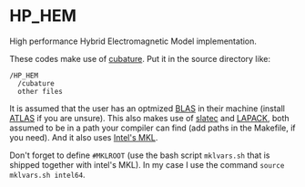# HP_HEM
High performance Hybrid Electromagnetic Model implementation.

These codes make use of [cubature](https://github.com/stevengj/cubature). Put it in the source directory like:
```
/HP_HEM
  /cubature
  other files
```
It is assumed that the user has an optmized [BLAS](https://www.netlib.org/blas/) in their machine (install [ATLAS](http://math-atlas.sourceforge.net/) if you are unsure).
This also makes use of [slatec](http://www.netlib.org/slatec/) and [LAPACK](http://www.netlib.org/lapack/), both assumed to be in a path your compiler can find (add paths in the Makefile, if you need).
And it also uses [Intel's MKL](https://software.intel.com/en-us/mkl).

Don't forget to define `#MKLROOT` (use the bash script `mklvars.sh` that is shipped together with intel's MKL). In my case I use the command `source mklvars.sh intel64`.
